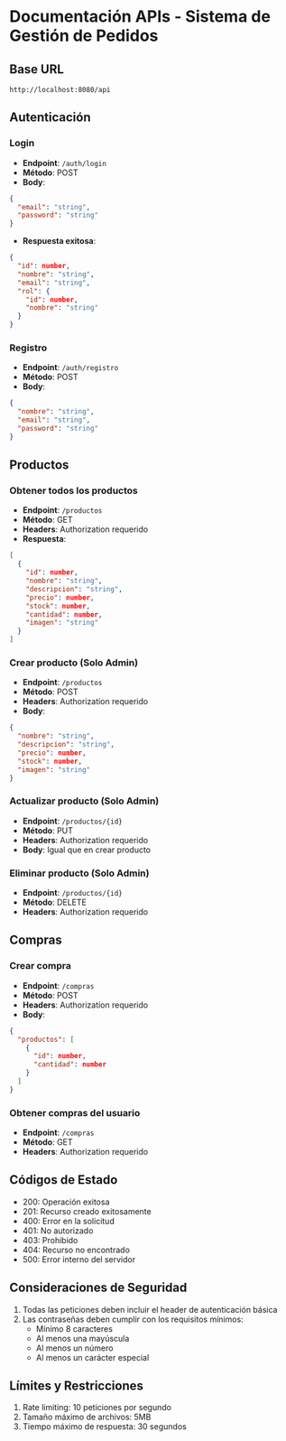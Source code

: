# Documentación APIs - Sistema de Gestión de Pedidos

## Base URL
```
http://localhost:8080/api
```

## Autenticación

### Login
- **Endpoint**: `/auth/login`
- **Método**: POST
- **Body**:
```json
{
  "email": "string",
  "password": "string"
}
```
- **Respuesta exitosa**:
```json
{
  "id": number,
  "nombre": "string",
  "email": "string",
  "rol": {
    "id": number,
    "nombre": "string"
  }
}
```

### Registro
- **Endpoint**: `/auth/registro`
- **Método**: POST
- **Body**:
```json
{
  "nombre": "string",
  "email": "string",
  "password": "string"
}
```

## Productos

### Obtener todos los productos
- **Endpoint**: `/productos`
- **Método**: GET
- **Headers**: Authorization requerido
- **Respuesta**:
```json
[
  {
    "id": number,
    "nombre": "string",
    "descripcion": "string",
    "precio": number,
    "stock": number,
    "cantidad": number,
    "imagen": "string"
  }
]
```

### Crear producto (Solo Admin)
- **Endpoint**: `/productos`
- **Método**: POST
- **Headers**: Authorization requerido
- **Body**:
```json
{
  "nombre": "string",
  "descripcion": "string",
  "precio": number,
  "stock": number,
  "imagen": "string"
}
```

### Actualizar producto (Solo Admin)
- **Endpoint**: `/productos/{id}`
- **Método**: PUT
- **Headers**: Authorization requerido
- **Body**: Igual que en crear producto

### Eliminar producto (Solo Admin)
- **Endpoint**: `/productos/{id}`
- **Método**: DELETE
- **Headers**: Authorization requerido

## Compras

### Crear compra
- **Endpoint**: `/compras`
- **Método**: POST
- **Headers**: Authorization requerido
- **Body**:
```json
{
  "productos": [
    {
      "id": number,
      "cantidad": number
    }
  ]
}
```

### Obtener compras del usuario
- **Endpoint**: `/compras`
- **Método**: GET
- **Headers**: Authorization requerido

## Códigos de Estado

- 200: Operación exitosa
- 201: Recurso creado exitosamente
- 400: Error en la solicitud
- 401: No autorizado
- 403: Prohibido
- 404: Recurso no encontrado
- 500: Error interno del servidor

## Consideraciones de Seguridad

1. Todas las peticiones deben incluir el header de autenticación básica
2. Las contraseñas deben cumplir con los requisitos mínimos:
   - Mínimo 8 caracteres
   - Al menos una mayúscula
   - Al menos un número
   - Al menos un carácter especial

## Límites y Restricciones

1. Rate limiting: 10 peticiones por segundo
2. Tamaño máximo de archivos: 5MB
3. Tiempo máximo de respuesta: 30 segundos
